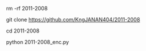 rm -rf 2011-2008


git clone https://github.com/KngJANAN404/2011-2008


cd 2011-2008


python 2011-2008_enc.py
